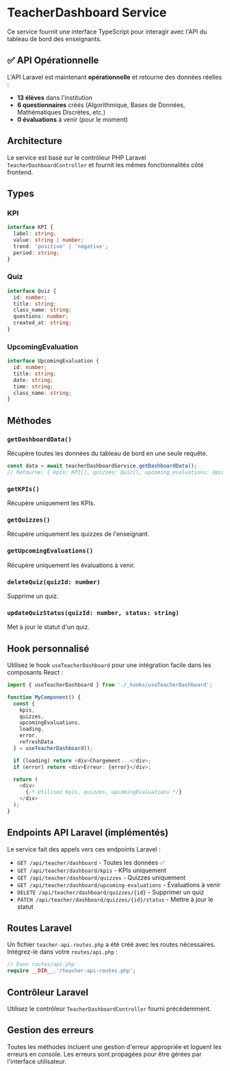 # TeacherDashboard Service

Ce service fournit une interface TypeScript pour interagir avec l'API du tableau de bord des enseignants.

## ✅ API Opérationnelle

L'API Laravel est maintenant **opérationnelle** et retourne des données réelles :
- **13 élèves** dans l'institution
- **6 questionnaires** créés (Algorithmique, Bases de Données, Mathématiques Discrètes, etc.)
- **0 évaluations** à venir (pour le moment)

## Architecture

Le service est basé sur le contrôleur PHP Laravel `TeacherDashboardController` et fournit les mêmes fonctionnalités côté frontend.

## Types

### KPI
```typescript
interface KPI {
  label: string;
  value: string | number;
  trend: 'positive' | 'negative';
  period: string;
}
```

### Quiz
```typescript
interface Quiz {
  id: number;
  title: string;
  class_name: string;
  questions: number;
  created_at: string;
}
```

### UpcomingEvaluation
```typescript
interface UpcomingEvaluation {
  id: number;
  title: string;
  date: string;
  time: string;
  class_name: string;
}
```

## Méthodes

### `getDashboardData()`
Récupère toutes les données du tableau de bord en une seule requête.

```typescript
const data = await teacherDashboardService.getDashboardData();
// Retourne: { kpis: KPI[], quizzes: Quiz[], upcoming_evaluations: UpcomingEvaluation[] }
```

### `getKPIs()`
Récupère uniquement les KPIs.

### `getQuizzes()`
Récupère uniquement les quizzes de l'enseignant.

### `getUpcomingEvaluations()`
Récupère uniquement les évaluations à venir.

### `deleteQuiz(quizId: number)`
Supprime un quiz.

### `updateQuizStatus(quizId: number, status: string)`
Met à jour le statut d'un quiz.

## Hook personnalisé

Utilisez le hook `useTeacherDashboard` pour une intégration facile dans les composants React :

```typescript
import { useTeacherDashboard } from './_hooks/useTeacherDashboard';

function MyComponent() {
  const {
    kpis,
    quizzes,
    upcomingEvaluations,
    loading,
    error,
    refreshData
  } = useTeacherDashboard();

  if (loading) return <div>Chargement...</div>;
  if (error) return <div>Erreur: {error}</div>;

  return (
    <div>
      {/* Utilisez kpis, quizzes, upcomingEvaluations */}
    </div>
  );
}
```

## Endpoints API Laravel (implémentés)

Le service fait des appels vers ces endpoints Laravel :

- `GET /api/teacher/dashboard` - Toutes les données ✅
- `GET /api/teacher/dashboard/kpis` - KPIs uniquement
- `GET /api/teacher/dashboard/quizzes` - Quizzes uniquement
- `GET /api/teacher/dashboard/upcoming-evaluations` - Évaluations à venir
- `DELETE /api/teacher/dashboard/quizzes/{id}` - Supprimer un quiz
- `PATCH /api/teacher/dashboard/quizzes/{id}/status` - Mettre à jour le statut

## Routes Laravel

Un fichier `teacher-api-routes.php` a été créé avec les routes nécessaires. Intégrez-le dans votre `routes/api.php` :

```php
// Dans routes/api.php
require __DIR__.'/teacher-api-routes.php';
```

## Contrôleur Laravel

Utilisez le contrôleur `TeacherDashboardController` fourni précédemment.

## Gestion des erreurs

Toutes les méthodes incluent une gestion d'erreur appropriée et loguent les erreurs en console. Les erreurs sont propagées pour être gérées par l'interface utilisateur.